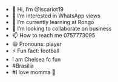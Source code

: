 - 👋 Hi, I’m @Iscariot19
- 👀 I’m interested in WhatsApp views 
- 🌱 I’m currently learning at Rongo
- 💞️ I’m looking to collaborate on business 
- 📫 How to reach me 0757773095
- 😄 Pronouns: player
- ⚡ Fun fact: football
- I am Chelsea fc fun
- #Brasilia
- #I love momma 💙

<!---
Iscariot19/Iscariot19 is a ✨ special ✨ repository because its `README.md` (this file) appears on your GitHub profile.
You can click the Preview link to take a look at your changes.
--->
